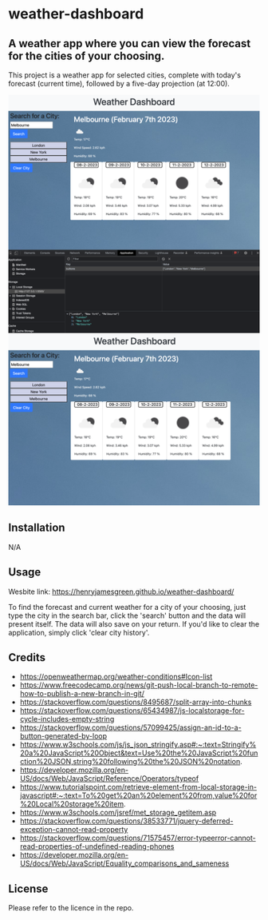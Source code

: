 # weather-dashboard

## A weather app where you can view the forecast for the cities of your choosing.

This project is a weather app for selected cities, complete with today's forecast (current time), followed by a five-day projection (at 12:00).

![](screengrab1.png) ![](screengrab2.png)

## Installation

N/A

## Usage

Wesbite link: https://henryjamesgreen.github.io/weather-dashboard/

To find the forecast and current weather for a city of your choosing, just type the city in the search bar, click the 'search' button and the data will present itself. The data will also save on your return. If you'd like to clear the application, simply click 'clear city history'.

## Credits

- https://openweathermap.org/weather-conditions#Icon-list
- https://www.freecodecamp.org/news/git-push-local-branch-to-remote-how-to-publish-a-new-branch-in-git/
- https://stackoverflow.com/questions/8495687/split-array-into-chunks
- https://stackoverflow.com/questions/65434987/js-localstorage-for-cycle-includes-empty-string
- https://stackoverflow.com/questions/57099425/assign-an-id-to-a-button-generated-by-loop
- https://www.w3schools.com/js/js_json_stringify.asp#:~:text=Stringify%20a%20JavaScript%20Object&text=Use%20the%20JavaScript%20function%20JSON,string%20following%20the%20JSON%20notation.
- https://developer.mozilla.org/en-US/docs/Web/JavaScript/Reference/Operators/typeof
- https://www.tutorialspoint.com/retrieve-element-from-local-storage-in-javascript#:~:text=To%20get%20an%20element%20from,value%20for%20Local%20storage%20item.
- https://www.w3schools.com/jsref/met_storage_getitem.asp
- https://stackoverflow.com/questions/38533771/jquery-deferred-exception-cannot-read-property
- https://stackoverflow.com/questions/71575457/error-typeerror-cannot-read-properties-of-undefined-reading-phones
- https://developer.mozilla.org/en-US/docs/Web/JavaScript/Equality_comparisons_and_sameness

## License

Please refer to the licence in the repo.
